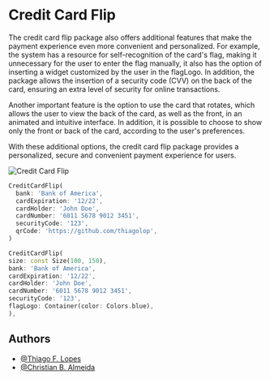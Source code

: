 
# Credit Card Flip

The credit card flip package also offers additional features that make the payment experience even more convenient and personalized. For example, the system has a resource for self-recognition of the card's flag, making it unnecessary for the user to enter the flag manually, it also has the option of inserting a widget customized by the user in the flagLogo. In addition, the package allows the insertion of a security code (CVV) on the back of the card, ensuring an extra level of security for online transactions.

Another important feature is the option to use the card that rotates, which allows the user to view the back of the card, as well as the front, in an animated and intuitive interface. In addition, it is possible to choose to show only the front or back of the card, according to the user's preferences.

With these additional options, the credit card flip package provides a personalized, secure and convenient payment experience for users.


![Credit Card Flip](https://user-images.githubusercontent.com/109871891/222574212-5c0df6ec-41e2-4f30-8902-df150f604a6e.gif)

```dart
CreditCardFlip(
  bank: 'Bank of America',
  cardExpiration: '12/22',
  cardHolder: 'John Doe',
  cardNumber: '6011 5678 9012 3451',
  securityCode: '123',
  qrCode: 'https://github.com/thiagolop',
)

CreditCardFlip(
size: const Size(100, 150),
bank: 'Bank of America',
cardExpiration: '12/22',
cardHolder: 'John Doe',
cardNumber: '6011 5678 9012 3451',
securityCode: '123',
flagLogo: Container(color: Colors.blue),
),
```

## Authors


- [@Thiago F. Lopes](https://github.com/thiagolop)
- [@Christian B. Almeida ](https://github.com/cbalmeida)


